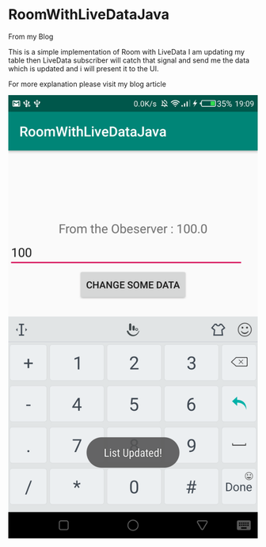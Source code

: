 # RoomWithLiveDataJava
From my Blog 

This is a simple implementation of Room with LiveData
I am updating my table then LiveData subscriber will catch that signal 
and send me the data which is updated and i will present it to the UI.

For more explanation please visit my blog article 

![Image description](https://github.com/nickyrabit/RoomWithLiveDataJava/blob/master/device-2019-11-29-190930.png)
